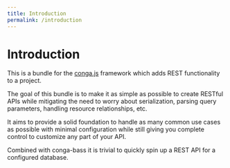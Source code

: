 ```yaml
---
title: Introduction
permalink: /introduction
---
```


# Introduction

This is a bundle for the [conga.js](https://github.com/congajs/conga) framework which adds REST functionality to a project.

The goal of this bundle is to make it as simple as possible to create RESTful APIs while mitigating the need to worry about serialization, parsing query parameters, handling resource relationships, etc.

It aims to provide a solid foundation to handle as many common use cases as possible with minimal configuration while still giving you complete control to customize any part of your API.

Combined with conga-bass it is trivial to quickly spin up a REST API for a configured database.

